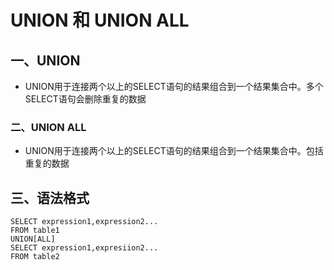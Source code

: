 # UNION 和 UNION ALL

## 一、UNION

* UNION用于连接两个以上的SELECT语句的结果组合到一个结果集合中。多个SELECT语句会删除重复的数据

### 二、UNION ALL

* UNION用于连接两个以上的SELECT语句的结果组合到一个结果集合中。包括重复的数据

## 三、语法格式

```mysql
SELECT expression1,expression2...
FROM table1
UNION[ALL]
SELECT expression1,expresiion2...
FROM table2
```



